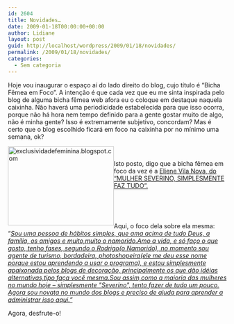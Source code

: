 ```yaml
---
id: 2604
title: Novidades…
date: 2009-01-18T00:00:00+00:00
author: Lidiane
layout: post
guid: http://localhost/wordpress/2009/01/18/novidades/
permalink: /2009/01/18/novidades/
categories:
  - Sem categoria
---
```

Hoje vou inaugurar o espaço aí do lado direito do blog, cujo título é “Bicha Fêmea em Foco”. A intenção é que cada vez que eu me sinta inspirada pelo blog de alguma bicha fêmea web afora eu o coloque em destaque naquela caixinha. Não haverá uma periodicidade estabelecida para que isso ocorra, porque não há hora nem tempo definido para a gente gostar muito de algo, não é minha gente? Isso é extremamente subjetivo, concordam? Mas é certo que o blog escolhido ficará em foco na caixinha por no mínimo uma semana, ok? 

[<img title="exclusividadefeminina.blogspot.com" style="display:inline;margin-left:0;margin-right:0;border-width:0;" height="182" alt="exclusividadefeminina.blogspot.com" src="http://www.trololodemulher.com.br/blog/wp-content/uploads/2009/01/mulherseverina-thumb.jpg" width="244" align="left" border="0" />](http://www.trololodemulher.com.br/blog/wp-content/uploads/2009/01/mulherseverina.jpg) 

&#160;

Isto posto, digo que a bicha fêmea em foco da vez é a <a href="http://mulherseverino-faztudo.blogspot.com/" target="_blank">Eliene Vila Nova, do “MULHER SEVERINO, SIMPLESMENTE FAZ TUDO”.</a>

&#160;

&#160;

Aqui, o foco dela sobre ela mesma: “_<a href="http://mulherseverino-faztudo.blogspot.com/" target="_blank">Sou uma pessoa de hábitos simples, que ama acima de tudo Deus, a família, os amigos e muito,muito o namorido.Amo a vida, e só faço o que gosto, tenho fases, segundo o Rodrigo(o Namorido), no momento sou agente de turismo, bordadeira, photoshopeira(ele me deu esse nome porque estou aprendendo a usar o programa), e estou simplesmente apaixonada pelos blogs de decoração, principalmente os que dão idéias alternativas,tipo faça você mesma.Sou assim,como a maioria das mulheres no mundo hoje &#8211; simplesmente "Severino", tento fazer de tudo um pouco. Agora sou novata no mundo dos blogs e preciso de ajuda para aprender a administrar isso aqui.”</a>_

Agora, desfrute-o!